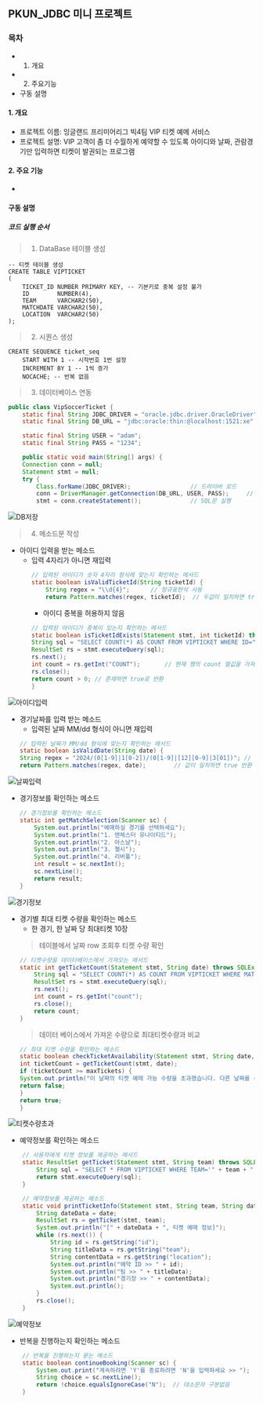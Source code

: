 ## PKUN_JDBC 미니 프로젝트

### 목차
- 1. 개요
- 2. 주요기능
- 구동 설명

#### 1. 개요

- 프로젝트 이름: 잉글랜드 프리미어리그 빅4팀 VIP 티켓 예메 서비스
- 프로젝트 설명: VIP 고객이 좀 더 수월하게 예약할 수 있도록 아이디와 날짜, 관람경기만 입력하면 티켓이 발권되는 프로그램

#### 2. 주요 기능
- 

#### 구동 설명

##### 코드 실행 순서

> 1. DataBase 테이블 생성

```oracle
-- 티켓 테이블 생성
CREATE TABLE VIPTICKET
(
    TICKET_ID NUMBER PRIMARY KEY, -- 기본키로 중복 설정 불가
    ID        NUMBER(4),
    TEAM      VARCHAR2(50),
    MATCHDATE VARCHAR2(50),
    LOCATION  VARCHAR2(50)
);
```

> 2. 시퀀스 생성

```oracle
CREATE SEQUENCE ticket_seq
    START WITH 1 -- 시작번호 1번 설정
    INCREMENT BY 1 -- 1씩 증가
    NOCACHE; -- 반복 없음
```

> 3. 데이터베이스 연동

```java
public class VipSoccerTicket {
    static final String JDBC_DRIVER = "oracle.jdbc.driver.OracleDriver";
    static final String DB_URL = "jdbc:oracle:thin:@localhost:1521:xe"; // Oracle 서버 주소와 포트, SID에 맞게 수정

    static final String USER = "adam";
    static final String PASS = "1234";
```

```java
    public static void main(String[] args) {
    Connection conn = null;
    Statement stmt = null;
    try {
        Class.forName(JDBC_DRIVER);                 // 드라이버 로드
        conn = DriverManager.getConnection(DB_URL, USER, PASS);     // 데이터베이스 연결 설정
        stmt = conn.createStatement();              // SQL문 실행

```

![DB저장](https://github.com/king-dong-gun/PKUN_DB/assets/160683545/3988721f-5a92-43de-845e-9928e0b6b1fe)




> 4. 메소드문 작성

- 아이디 입력을 받는 메소드
    - 입력 4자리가 아니면 재입력
      ```java
      // 입력된 아이디가 숫자 4자리 형식에 맞는지 확인하는 메서드
      static boolean isValidTicketId(String ticketId) {
          String regex = "\\d{4}";      // 정규표현식 사용
          return Pattern.matches(regex, ticketId);  // 두값이 일치하면 true 반환
      ```
        - 아이디 중복을 허용하지 않음
        ```java
      // 입력된 아이디가 중복이 있는지 확인하는 메서드
      static boolean isTicketIdExists(Statement stmt, int ticketId) throws SQLException {
      String sql = "SELECT COUNT(*) AS COUNT FROM VIPTICKET WHERE ID=" + ticketId;  // vip테이블에서 id와 일치하는 행의 수를 세고 결과 반환 
      ResultSet rs = stmt.executeQuery(sql);
      rs.next();
      int count = rs.getInt("COUNT");       // 현재 행의 count 열값을 가져와 중복이 있는지 확인
      rs.close();
      return count > 0; // 존재하면 true로 반환
      }
      ```

![아이디입력](https://github.com/king-dong-gun/PKUN_DB/assets/160683545/0e8989d6-296a-4020-a626-5c6b267fc6c6)



- 경기날짜를 입력 받는 메소드
    - 입력된 날짜 MM/dd 형식이 아니면 재입력
    ```java
    // 입력된 날짜가 MM/dd 형식에 맞는지 확인하는 메서드
    static boolean isValidDate(String date) {
    String regex = "2024/(0[1-9]|1[0-2])/(0[1-9]|[12][0-9]|3[01])"; // 정규표현식 사용
    return Pattern.matches(regex, date);        // 값이 일치하면 true 반환
    ```

![날짜입력](https://github.com/king-dong-gun/PKUN_DB/assets/160683545/7242aaeb-07be-49cd-96b9-c3462f474d38)


- 경기정보를 확인하는 메소드
    ```java
    // 경기정보를 확인하는 메소드
    static int getMatchSelection(Scanner sc) {
        System.out.println("예매하실 경기를 선택하세요");
        System.out.println("1. 맨체스터 유나이티드");
        System.out.println("2. 아스날");
        System.out.println("3. 첼시");
        System.out.println("4. 리버풀");
        int result = sc.nextInt();
        sc.nextLine();
        return result;
    }
    ```

![경기정보](https://github.com/king-dong-gun/PKUN_DB/assets/160683545/75cff711-017d-4240-8a99-cd627e490e33)



- 경기별 최대 티켓 수량을 확인하는 메소드
    - 한 경기, 한 날짜 당 최대티켓 10장
  >   테이블에서 날짜 row 조회후 티켓 수량 확인
    ```java
    // 티켓수량을 데이터베이스에서 가져오는 메서드
    static int getTicketCount(Statement stmt, String date) throws SQLException {
        String sql = "SELECT COUNT(*) AS COUNT FROM VIPTICKET WHERE MATCHDATE = '" + date + "'";
        ResultSet rs = stmt.executeQuery(sql);
        rs.next();
        int count = rs.getInt("count");
        rs.close();
        return count;
    }    
    ```
  > 데이터 베이스에서 가져온 수량으로 최대티켓수량과 비교
    ```java
    // 최대 티켓 수량을 확인하는 메소드
    static boolean checkTicketAvailability(Statement stmt, String date, int maxTickets) throws SQLException {
    int ticketCount = getTicketCount(stmt, date); 
    if (ticketCount >= maxTickets) {
    System.out.println("이 날짜의 티켓 예매 가능 수량을 초과했습니다. 다른 날짜를 선택하세요.");
    return false;
    } 
    return true;
    }
    ```

![티켓수량초과](https://github.com/king-dong-gun/PKUN_DB/assets/160683545/5e487ebc-1065-4c3b-959c-89c17acba3d3)



- 예약정보를 확인하는 메소드
```java
    // 사용자에게 티켓 정보를 제공하는 메서드
    static ResultSet getTicket(Statement stmt, String team) throws SQLException {
        String sql = "SELECT * FROM VIPTICKET WHERE TEAM='" + team + "'";   // 팀 정보 가져오기
        return stmt.executeQuery(sql);
    }
```

```java
    // 예약정보를 제공하는 메소드
    static void printTicketInfo(Statement stmt, String team, String date) throws SQLException {
        String dateData = date;
        ResultSet rs = getTicket(stmt, team);
        System.out.println("[" + dateData + ", 티켓 예매 정보]");
        while (rs.next()) {
            String id = rs.getString("id");
            String titleData = rs.getString("team");
            String contentData = rs.getString("location");
            System.out.println("예약 ID >> " + id);
            System.out.println("팀 >> " + titleData);
            System.out.println("경기장 >> " + contentData);
            System.out.println();
        }
        rs.close();
    }
```


![예약정보](https://github.com/king-dong-gun/PKUN_DB/assets/160683545/6749620a-23d4-4df5-a6fc-b0cff9b27a90)



- 반복을 진행하는지 확인하는 메소드
```java
    // 반복을 진행하는지 묻는 메소드
    static boolean continueBooking(Scanner sc) {
        System.out.print("계속하려면 'Y'를 종료하려면 'N'을 입력하세요 >> ");
        String choice = sc.nextLine();
        return !choice.equalsIgnoreCase("N");  // 대소문자 구분없음
    }
```